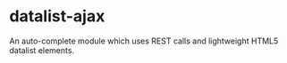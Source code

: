 # datalist-ajax
An auto-complete module which uses REST calls and lightweight HTML5 datalist elements.
